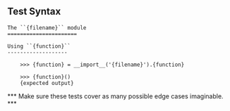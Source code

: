 ## Test Syntax

```
The ``{filename}`` module
======================

Using ``{function}``
-------------------

    >>> {function} = __import__('{filename}').{function}
    
    >>> {function}()
    {expected output}
```

*** Make sure these tests cover as many possible edge cases imaginable. ***